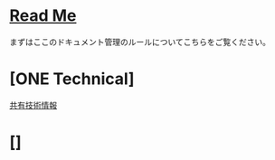 # [Read Me](./Read_Me.md)
  まずはここのドキュメント管理のルールについてこちらをご覧ください。
  

# [ONE Technical]
   [共有技術情報](./Technical_Index.md)

# []